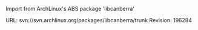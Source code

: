 Import from ArchLinux's ABS package 'libcanberra'

URL: svn://svn.archlinux.org/packages/libcanberra/trunk
Revision: 196284
